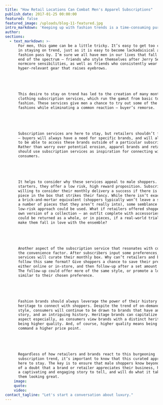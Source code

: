 ```yaml
---
title: "How Retail Locations Can Combat Men's Apparel Subscriptions"
publish_date: 2017-01-25 00:00:00
featured: false
featured_image: /uploads/blog-11-featured.jpg
intro_markdown: 'Keeping up with fashion trends is a time-consuming pursuit, and it’s easy for consumers to fall behind in the wardrobe department. The speed at which fashion turns over mimics the speed that society cycles through other industry trends. Just as Pok&eacute;mon Go, the Harlem Shake and hoverboards peaked before falling off a cliff, popular fashion follows this same rise and fall.​'
author:
sections:
  - text_markdown: >-
      For men, this game can be a little tricky. It’s easy to get too caught up
      in staying on trend, just as it is easy to become lackadaisical and let
      fashion pass by. I’m sure we all have men in our lives that fall on either
      end of the spectrum – friends who style themselves after Jerry Seinfeld’s
      normcore sensibilities, as well as friends who consistently wear
      hyper-relevant gear that raises eyebrows.





      This desire to stay on trend has led to the creation of many monthly
      clothing subscription services, which run the gamut from basic to high
      fashion. These services give men a chance to try out some of the latest
      fashions while eliminating a common reaction – buyer’s remorse.





      Subscription services are here to stay, but retailers shouldn’t fret
      – buyers will always have a need for specific brands, and will always want
      to be able to access these brands outside of a particular subscription.
      Rather than worry over potential erosion, apparel brands and retailers
      should use subscription services as inspiration for connecting with today’s
      consumers.





      It helps to consider why these services appeal to male shoppers. For
      starters, they offer a low risk, high reward proposition. Subscribers are
      willing to consider their monthly delivery a success if there is only one
      piece in the box that strikes their fancy. While there isn’t exactly
      a brick-and-mortar equivalent (shoppers typically won’t leave a store with
      a number of pieces that they aren’t really into), some semblance of the
      low-risk approach could be used. What if retailers offered shoppers their
      own version of a collection – an outfit complete with accessories that
      could be returned as a whole, or in pieces, if a real-world trial didn’t
      make them fall in love with the ensemble?





      Another aspect of the subscription service that resonates with consumers is
      the convenience factor. After subscribers input some preferences, the
      services will curate their monthly box. Why can’t retailers and brands
      follow this same format? Give shoppers a chance to save their preferences,
      either online or in-store, and then follow-up after a set amount of time.
      The follow-up could offer more of the same style, or promote a look that is
      similar to their chosen preference.





      Fashion brands should always leverage the power of their history and
      heritage to connect with shoppers. Despite the trend of on-demand, curated
      style, consumers will continue to be drawn to brands that have an authentic
      story, and an intriguing history. Heritage brands can capitalize on this
      aspect especially, as consumers view brands with a distinct heritage as
      being higher quality. And, of course, higher quality means being able to
      command a higher price point.





      Regardless of how retailers and brands react to this burgeoning
      subscription trend, it’s important to know that this curated approach is
      here to stay. The key is to ensure that male shoppers know beyond a shadow
      of a doubt that a brand or retailer appreciates their business, has
      a captivating and engaging story to tell, and will do what it takes to keep
      them looking great.​
    image:
    quote:
    video:
contact_tagline: "Let's start a conversation about luxury."
---
```



